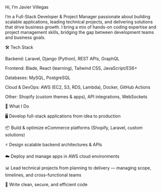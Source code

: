 Hi, I’m Javier Villegas

I’m a Full-Stack Developer & Project Manager passionate about building scalable applications, leading technical projects, and delivering solutions that drive business growth.
I bring a mix of hands-on coding expertise and project management skills, bridging the gap between development teams and business goals.

🛠️ Tech Stack

Backend: Laravel, Django (Python), REST APIs, GraphQL

Frontend: Blade, React (learning), Tailwind CSS, JavaScript/ES6+

Databases: MySQL, PostgreSQL

Cloud & DevOps: AWS (EC2, S3, RDS, Lambda), Docker, GitHub Actions

Other: Shopify (custom themes & apps), API integrations, WebSockets

🚀 What I Do

🖥️ Develop full-stack applications from idea to production

📦 Build & optimize eCommerce platforms (Shopify, Laravel, custom solutions)

⚡ Design scalable backend architectures & APIs

☁️ Deploy and manage apps in AWS cloud environments

📊 Lead technical projects from planning to delivery — managing scope, timelines, and cross-functional teams

🔐 Write clean, secure, and efficient code
